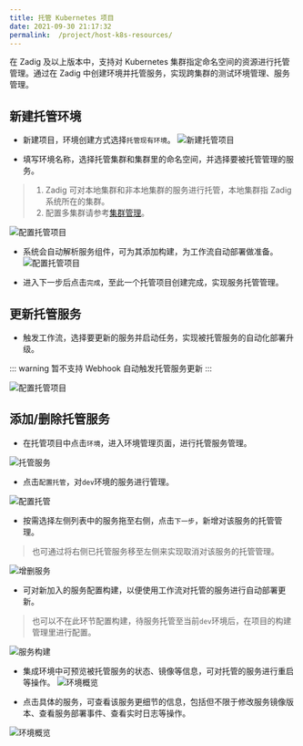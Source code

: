 ```yaml
---
title: 托管 Kubernetes 项目
date: 2021-09-30 21:17:32
permalink:  /project/host-k8s-resources/
---
```

在 Zadig <Badge text="v1.5.0"/>及以上版本中，支持对 Kubernetes 集群指定命名空间的资源进行托管管理。通过在 Zadig 中创建环境并托管服务，实现跨集群的测试环境管理、服务管理。

## 新建托管环境
- 新建项目，环境创建方式选择`托管现有环境`。
![新建托管项目](../_images/env_delegate_create_project.png)

- 填写环境名称，选择托管集群和集群里的命名空间，并选择要被托管管理的服务。
> 1. Zadig 可对本地集群和非本地集群的服务进行托管，本地集群指 Zadig 系统所在的集群。
> 2. 配置多集群请参考[集群管理](/pages/cluster_manage/)。

![配置托管项目](../_images/env_delegate_onboarding_1.png)

- 系统会自动解析服务组件，可为其添加构建，为工作流自动部署做准备。
![配置托管项目](../_images/env_delegate_on_boarding_2.png)

- 进入下一步后点击`完成`，至此一个托管项目创建完成，实现服务托管管理。

## 更新托管服务
- 触发工作流，选择要更新的服务并启动任务，实现被托管服务的自动化部署升级。

::: warning
暂不支持 Webhook 自动触发托管服务更新
:::

![配置托管项目](../_images/env_delegate_start_pipeline.png)

## 添加/删除托管服务
- 在托管项目中点击`环境`，进入环境管理页面，进行托管服务管理。

![托管服务](../_images/env_delegate_project_overview.png)

- 点击`配置托管`，对`dev`环境的服务进行管理。

![配置托管](../_images/config_service_delegation.png)

- 按需选择左侧列表中的服务拖至右侧，点击`下一步`，新增对该服务的托管管理。
> 也可通过将右侧已托管服务移至左侧来实现取消对该服务的托管管理。

![增删服务](../_images/env_delegate_add_service.png)

- 可对新加入的服务配置构建，以便使用工作流对托管的服务进行自动部署更新。
> 也可以不在此环节配置构建，待服务托管至当前`dev`环境后，在项目的构建管理里进行配置。

![服务构建](../_images/env_delegate_config_service_build.png)

- 集成环境中可预览被托管服务的状态、镜像等信息，可对托管的服务进行重启等操作。
![环境概览](../_images/env_delegate_enviroment_overview.png)

- 点击具体的服务，可查看该服务更细节的信息，包括但不限于修改服务镜像版本、查看服务部署事件、查看实时日志等操作。

![环境概览](../_images/env_delegate_service_details.png)
